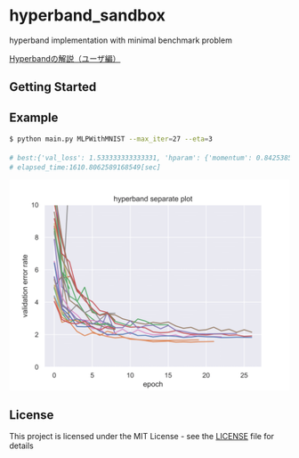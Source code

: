 # hyperband_sandbox

hyperband implementation with minimal benchmark problem

[Hyperbandの解説（ユーザ編）](https://nmasahiro.com/post/hyperband_user/)

## Getting Started

## Example


```bash
$ python main.py MLPWithMNIST --max_iter=27 --eta=3

# best:{'val_loss': 1.533333333333331, 'hparam': {'momentum': 0.8425385021539213, 'fc2_unit': 425, 'lr': 0.20074603496155977, 'fc1_unit': 687}}
# elapsed_time:1610.8062589168549[sec]
```

![hyperband result image](https://github.com/nmasahiro/hyperband_sandbox/raw/master/separate_plot.png)


## License

This project is licensed under the MIT License - see the [LICENSE](https://github.com/nmasahiro/hyperband_sandbox/blob/master/LICENSE) file for details
